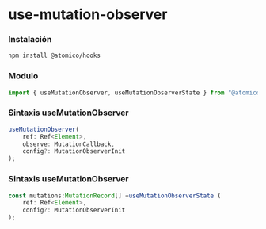 # use-mutation-observer

### Instalación

```bash
npm install @atomico/hooks
```

### Modulo

```javascript
import { useMutationObserver, useMutationObserverState } from "@atomico/hooks/use-mutation-observer";
```

### Sintaxis useMutationObserver

```typescript
useMutationObserver(
    ref: Ref<Element>,
    observe: MutationCallback,
    config?: MutationObserverInit
);
```

### Sintaxis useMutationObserver

```typescript
const mutations:MutationRecord[] =useMutationObserverState (
    ref: Ref<Element>,
    config?: MutationObserverInit
);
```

